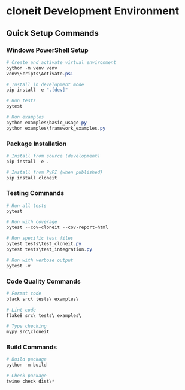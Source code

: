 # cloneit Development Environment

## Quick Setup Commands

### Windows PowerShell Setup
```powershell
# Create and activate virtual environment
python -m venv venv
venv\Scripts\Activate.ps1

# Install in development mode
pip install -e ".[dev]"

# Run tests
pytest

# Run examples
python examples\basic_usage.py
python examples\framework_examples.py
```

### Package Installation
```powershell
# Install from source (development)
pip install -e .

# Install from PyPI (when published)
pip install cloneit
```

### Testing Commands
```powershell
# Run all tests
pytest

# Run with coverage
pytest --cov=cloneit --cov-report=html

# Run specific test files
pytest tests\test_cloneit.py
pytest tests\test_integration.py

# Run with verbose output
pytest -v
```

### Code Quality Commands
```powershell
# Format code
black src\ tests\ examples\

# Lint code
flake8 src\ tests\ examples\

# Type checking
mypy src\cloneit
```

### Build Commands
```powershell
# Build package
python -m build

# Check package
twine check dist\*
```
